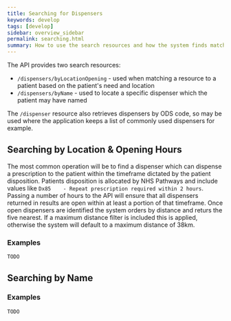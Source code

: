 ```yaml
---
title: Searching for Dispensers
keywords: develop
tags: [develop]
sidebar: overview_sidebar
permalink: searching.html
summary: How to use the search resources and how the system finds matching dispensers
---
```



The API provides two search resources:

  * `/dispensers/byLocationOpening` - used when matching a resource to a patient based on the patient's need and location
  * `/dispensers/byName` - used to locate a specific dispenser which the patient may have named
  
The `/dispenser` resource also retrieves dispensers by ODS code, so may be used where the application keeps a list of commonly used dispensers for example.

## Searching by Location & Opening Hours ##

The most common operation will be to find a dispenser which can dispense a prescription to the patient within the timeframe dictated by the patient disposition. Patients disposition is allocated by NHS Pathways and include values like `Dx85	- Repeat prescription required within 2 hours`. Passing a number of hours to the API will ensure that all dispensers returned in results are open within at least a portion of that timeframe. Once open dispensers are identified the system orders by distance and returs the five nearest. If a maximum distance filter is included this is applied, otherwise the system will default to a maximum distance of 38km. 


### Examples ###

```
TODO
````

## Searching by Name ##


### Examples ###

```
TODO
````

